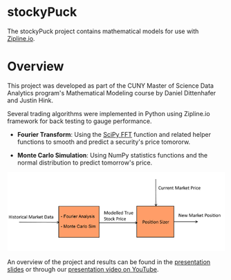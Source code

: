 # stockyPuck
The stockyPuck project contains mathematical models for use with [Zipline.io](https://github.com/quantopian).

# Overview

This project was developed as part of the CUNY Master of Science Data Analytics program's Mathematical Modeling course by Daniel Dittenhafer and Justin Hink.

Several trading algorithms were implemented in Python using Zipline.io framework for back testing to gauge performance. 

* **Fourier Transform**: Using the [SciPy FFT](http://docs.scipy.org/doc/scipy-0.16.1/reference/generated/scipy.fftpack.fft.html) function and related helper functions to smooth and predict a security's price tomororw.

* **Monte Carlo Simulation**: Using NumPy statistics functions and the normal distribution to predict tomorrow's price.

![Models Diagram](https://raw.githubusercontent.com/dwdii/stockyPuck/master/Rmd/figures/2-Models-sm.png)


An overview of the project and results can be found in the
[presentation slides](https://htmlpreview.github.io/?https://github.com/dwdii/stockyPuck/blob/master/Rmd/Presentation.html#1) or through our [presentation video on YouTube](https://www.youtube.com/watch?v=86jEh6YwEhw).

